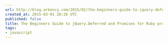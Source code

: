 ```yaml
---
url: http://blog.arkency.com/2015/02/the-beginners-guide-to-jquery-deferred-and-promises-for-ruby-programmers/
created_at: 2015-03-01 20:26 UTC
published: false
title: The Beginners Guide to jQuery.Deferred and Promises for Ruby programmers
tags:
- javascript
---
```



